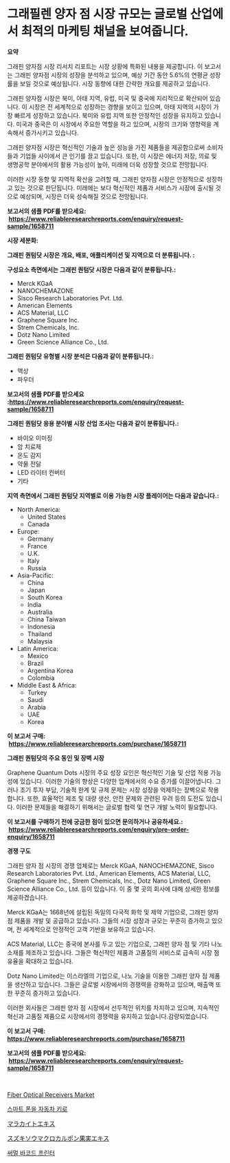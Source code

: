 <p><h1>그래필렌 양자 점 시장 규모는 글로벌 산업에서 최적의 마케팅 채널을 보여줍니다.</h1></p><p><strong>요약</strong></p>
<p><p>그래핀 양자점 시장 리서치 리포트는 시장 상황에 특화된 내용을 제공합니다. 이 보고서는 그래핀 양자점 시장의 성장을 분석하고 있으며, 예상 기간 동안 5.6%의 연평균 성장률을 보일 것으로 예상됩니다. 시장 동향에 대한 간략한 개요를 제공하고 있습니다.</p><p>그래핀 양자점 시장은 북미, 아태 지역, 유럽, 미국 및 중국에 지리적으로 확산되어 있습니다. 이 시장은 전 세계적으로 성장하는 경향을 보이고 있으며, 아태 지역의 시장이 가장 빠르게 성장하고 있습니다. 북미와 유럽 지역 또한 안정적인 성장을 유지하고 있습니다. 미국과 중국은 이 시장에서 주요한 역할을 하고 있으며, 시장의 크기와 영향력을 계속해서 증가시키고 있습니다.</p><p>그래핀 양자점 시장은 혁신적인 기술과 높은 성능을 가진 제품들을 제공함으로써 소비자들과 기업들 사이에서 큰 인기를 끌고 있습니다. 또한, 이 시장은 에너지 저장, 의료 및 생명공학 분야에서의 활용 가능성이 높아, 미래에 더욱 성장할 것으로 전망됩니다.</p><p>이러한 시장 동향 및 지역적 확산을 고려할 때, 그래핀 양자점 시장은 안정적으로 성장하고 있는 것으로 판단됩니다. 미래에는 보다 혁신적인 제품과 서비스가 시장에 출시될 것으로 예상되며, 시장은 더욱 성숙해질 것으로 전망됩니다.</p></p>
<p><strong>보고서의 샘플 PDF를 받으세요: &nbsp;<a href="https://www.reliableresearchreports.com/enquiry/request-sample/1658711">https://www.reliableresearchreports.com/enquiry/request-sample/1658711</a></strong></p>
<p><strong>시장 세분화:</strong></p>
<p><strong> 그래핀 퀀텀닷 시장은 개요, 배포, 애플리케이션 및 지역으로 더 분류됩니다. :</strong></p>
<p><strong>구성요소 측면에서는 그래핀 퀀텀닷 시장은 다음과 같이 분류됩니다.:</strong></p>
<p><ul><li>Merck KGaA</li><li>NANOCHEMAZONE</li><li>Sisco Research Laboratories Pvt. Ltd.</li><li>American Elements</li><li>ACS Material, LLC</li><li>Graphene Square Inc.</li><li>Strem Chemicals, Inc.</li><li>Dotz Nano Limited</li><li>Green Science Alliance Co., Ltd.</li></ul></p>
<p><strong> 그래핀 퀀텀닷 유형별 시장 분석은 다음과 같이 분류됩니다.:</strong></p>
<p><ul><li>액상</li><li>파우더</li></ul></p>
<p><strong>보고서의 샘플 PDF를 받으세요 :<a href="https://www.reliableresearchreports.com/enquiry/request-sample/1658711">https://www.reliableresearchreports.com/enquiry/request-sample/1658711</a></strong></p>
<p><strong> 그래핀 퀀텀닷 응용 분야별 시장 산업 조사는 다음과 같이 분류됩니다.:</strong></p>
<p><ul><li>바이오 이미징</li><li>암 치료제</li><li>온도 감지</li><li>약물 전달</li><li>LED 라이터 컨버터</li><li>기타</li></ul></p>
<p><strong>지역 측면에서 그래핀 퀀텀닷 지역별로 이용 가능한 시장 플레이어는 다음과 같습니다.:</strong></p>
<p><ul>
    <li>
        North America:
        <ul>
            <li>United States</li>
            <li>Canada</li>
        </ul>
    </li>
    <li>
        Europe:
        <ul>
            <li>Germany</li>
            <li>France</li>
            <li>U.K.</li>
            <li>Italy</li>
            <li>Russia</li>
        </ul>
    </li>
    <li>
        Asia-Pacific:
        <ul>
            <li>China</li>
            <li>Japan</li>
            <li>South Korea</li>
            <li>India</li>
            <li>Australia</li>
            <li>China Taiwan</li>
            <li>Indonesia</li>
            <li>Thailand</li>
            <li>Malaysia</li>
        </ul>
    </li>
    <li>
        Latin America:
        <ul>
            <li>Mexico</li>
            <li>Brazil</li>
            <li>Argentina Korea</li>
            <li>Colombia</li>
        </ul>
    </li>
    <li>
        Middle East & Africa:
        <ul>
            <li>Turkey</li>
            <li>Saudi</li>
            <li>Arabia</li>
            <li>UAE</li>
            <li>Korea</li>
        </ul>
    </li>
    </ul></p>
<p><strong>이 보고서 구매: &nbsp;<a href="https://www.reliableresearchreports.com/purchase/1658711">https://www.reliableresearchreports.com/purchase/1658711</a></strong></p>
<p><strong>그래핀 퀀텀닷의 주요 동인 및 장벽 시장</strong></p>
<p><p>Graphene Quantum Dots 시장의 주요 성장 요인은 혁신적인 기술 및 산업 적용 가능성에 있습니다. 이러한 기술의 향상은 다양한 업계에서의 수요 증가를 이끌어냅니다. 그러나 초기 투자 부담, 기술적 한계 및 규제 문제는 시장 성장을 억제하는 장벽으로 작용합니다. 또한, 효율적인 제조 및 대량 생산, 안전 문제와 관련된 우려 등의 도전도 있습니다. 이러한 문제들을 해결하기 위해서는 글로벌 협력 및 연구 개발 노력이 필요합니다.</p></p>
<p><strong>이 보고서를 구매하기 전에 궁금한 점이 있으면 문의하거나 공유하세요.: &nbsp;<a href="https://www.reliableresearchreports.com/enquiry/pre-order-enquiry/1658711">https://www.reliableresearchreports.com/enquiry/pre-order-enquiry/1658711</a></strong></p>
<p><strong>경쟁 구도</strong></p>
<p><p>그래핀 양자 점 시장의 경쟁 업체로는 Merck KGaA, NANOCHEMAZONE, Sisco Research Laboratories Pvt. Ltd., American Elements, ACS Material, LLC, Graphene Square Inc., Strem Chemicals, Inc., Dotz Nano Limited, Green Science Alliance Co., Ltd. 등이 있습니다. 이 중 몇 곳의 회사에 대해 상세한 정보를 제공하겠습니다.</p><p>Merck KGaA는 1668년에 설립된 독일의 다국적 화학 및 제약 기업으로, 그래핀 양자 점 제품을 개발 및 공급하고 있습니다. 그들의 시장 성장과 규모는 꾸준히 증가하고 있으며, 전 세계적으로 안정적인 고객 기반을 보유하고 있습니다.</p><p>ACS Material, LLC는 중국에 본사를 두고 있는 기업으로, 그래핀 양자 점 및 기타 나노 소재를 제조하고 있습니다. 그들은 혁신적인 제품과 고품질의 서비스로 급속히 시장 점유율을 확대하고 있습니다.</p><p>Dotz Nano Limited는 이스라엘의 기업으로, 나노 기술을 이용한 그래핀 양자 점 제품을 생산하고 있습니다. 그들은 글로벌 시장에서의 경쟁력을 강화하고 있으며, 매출액 또한 꾸준히 증가하고 있습니다.</p><p>이러한 회사들은 그래핀 양자 점 시장에서 선두적인 위치를 차지하고 있으며, 지속적인 혁신과 고품질 제품으로 시장에서의 경쟁력을 유지하고 있습니다.감량되었습니다.</p></p>
<p><strong>이 보고서 구매: &nbsp; <a href="https://www.reliableresearchreports.com/purchase/1658711">https://www.reliableresearchreports.com/purchase/1658711</a></strong></p>
<p><strong>보고서의 샘플 PDF를 받으세요: &nbsp;<a href="https://www.reliableresearchreports.com/enquiry/request-sample/1658711">https://www.reliableresearchreports.com/enquiry/request-sample/1658711</a></strong><strong></strong></p>
<p>&nbsp;</p>
<p><p><a href="https://github.com/julyju69/Market-Research-Report-List-2/blob/main/fiber-optical-receivers-market.md">Fiber Optical Receivers Market</a></p><p><a href="https://github.com/vs2869dizt0/Market-Research-Report-List-1/blob/main/570236412376.md">스마트 폰을 자동차 키로</a></p><p><a href="https://github.com/oqoeusbvpadwjs08/Market-Research-Report-List-1/blob/main/213266713541.md">マラカイトエキス</a></p><p><a href="https://github.com/AaronVargas43/Market-Research-Report-List-1/blob/main/147534313542.md">スズキソウマクロカルポン果実エキス</a></p><p><a href="https://github.com/Howaoole34545/Market-Research-Report-List-1/blob/main/247324712377.md">써멀 바코드 프린터</a></p></p>
